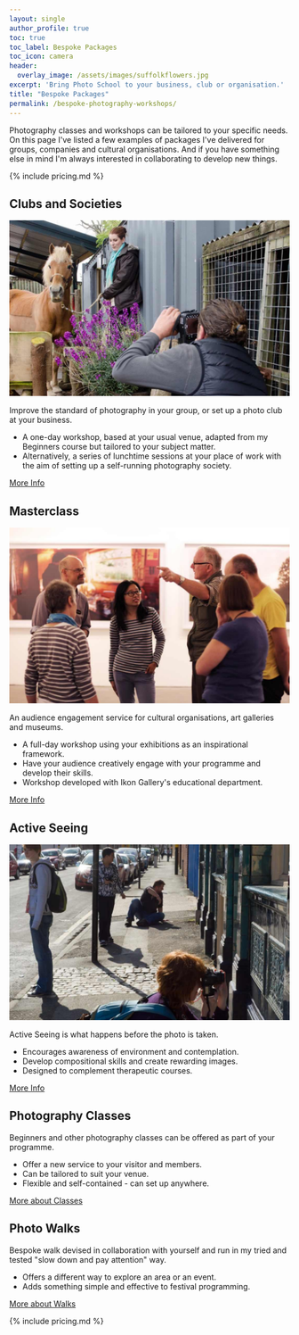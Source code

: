 ```yaml
---
layout: single
author_profile: true
toc: true
toc_label: Bespoke Packages
toc_icon: camera
header:
  overlay_image: /assets/images/suffolkflowers.jpg
excerpt: 'Bring Photo School to your business, club or organisation.'
title: "Bespoke Packages"
permalink: /bespoke-photography-workshops/
---
```


Photography classes and workshops can be tailored to your specific needs. On this page I've listed a few examples of packages I've delivered for groups, companies and cultural organisations. And if you have something else in mind I'm always interested in collaborating to develop new things. 

{% include pricing.md %}

## Clubs and Societies
 
![](/assets/images/Horse-Photography-Workshop-07-1080x675.jpg)

Improve the standard of photography in your group, or set up a photo club at your business.

- A one-day workshop, based at your usual venue, adapted from my Beginners course but tailored to your subject matter.
- Alternatively, a series of lunchtime sessions at your place of work with the aim of setting up a self-running photography society.

<a href="/workshops-for-clubs-and-societies/" class="btn btn--primary">More Info</a>

## Masterclass

![](/assets/images/3-1080x675.jpg)

An audience engagement service for cultural organisations, art galleries and museums.

- A full-day workshop using your exhibitions as an inspirational framework.
- Have your audience creatively engage with your programme and develop their skills.
- Workshop developed with Ikon Gallery's educational department.

<a href="/photography-masterclasses/" class="btn btn--primary">More Info</a>

## Active Seeing
 
![](/assets/images/Photo-School-shooting-the-pub-tiles-1080x675.jpg)

Active Seeing is what happens before the photo is taken.

- Encourages awareness of environment and contemplation.
- Develop compositional skills and create rewarding images.
- Designed to complement therapeutic courses.

<a href="/active-seeing-workshops/" class="btn btn--primary">More Info</a>
  
## Photography Classes
 
Beginners and other photography classes can be offered as part of your programme.

- Offer a new service to your visitor and members.
- Can be tailored to suit your venue.
- Flexible and self-contained - can set up anywhere.

<a href="/learn/" class="btn btn--primary">More about Classes</a>

## Photo Walks

Bespoke walk devised in collaboration with yourself and run in my tried and tested "slow down and pay attention" way.  

- Offers a different way to explore an area or an event.
- Adds something simple and effective to festival programming. 

<a href="/walks/" class="btn btn--primary">More about Walks</a>

{% include pricing.md %}